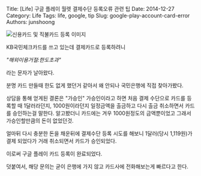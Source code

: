 Title: [Life] 구글 플레이 월렛 결제수단 등록오류 관련 팁
Date: 2014-12-27
Category: Life
Tags: life, google, tip
Slug: google-play-account-card-error
Authors: junshoong

![신용카드 및 직불카드 등록 이미지](/images/2014-12-27/01.png)


KB국민체크카드를 쓰고 있는데 결제카드로 등록하려니

*"해외이용거절:한도초과"*

라는 문자가 날아왔다.


분명 카드 만들때 한도 없게 했던거 같아서 왜 안되나 국민은행에 직접 찾아가봤다.

상담을 통해 얻게된 결론은 "가승인" 가승인이라고 하면 처음 결제 수단으로 카드를 등록할 때 1달러라던지, 1000원이라던지 일정금액을 출금하고 다시 출금 취소하면서 카드를 승인하는걸 말한다. 알고봤더니 카드에는 겨우 1000원정도의 금액뿐이었고 그래서 가승인할만큼의 돈이 없었던것.


얼마뒤 다시 충분한 돈을 채운뒤에 결제수단 등록 시도를 해보니 1달러(당시 1,119원)가 결제 되었다가 거래 취소되면서 카드가 승인되었다.


이로써 구글 플레이 카드 등록이 완료되었다.


덧붙여서, 해당 문의는 굳이 은행에 가지 않고 카드사에 전화해보는게 빠르다고 한다.
